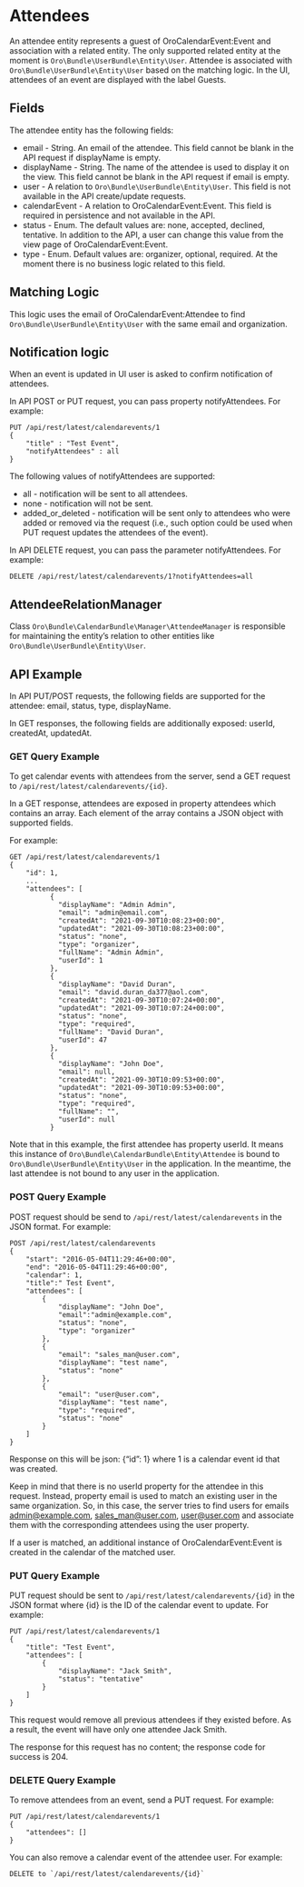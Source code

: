 # Attendees

An attendee entity represents a guest of OroCalendarEvent:Event and association with a related entity.
The only supported related entity at the moment is `Oro\Bundle\UserBundle\Entity\User`. Attendee is associated with `Oro\Bundle\UserBundle\Entity\User` based on the matching logic. In the UI, attendees of an event are displayed with the label Guests.

## Fields

The attendee entity has the following fields:

* email - String. An email of the attendee. This field cannot be blank in the API request if displayName is empty.
* displayName - String. The name of the attendee is used to display it on the view. This field cannot be blank in the API request if email is empty.
* user - A relation to `Oro\Bundle\UserBundle\Entity\User`. This field is not available in the API create/update requests.
* calendarEvent - A relation to OroCalendarEvent:Event.  This field is required in persistence and not available in the API.
* status - Enum. The default values are: none, accepted, declined, tentative. In addition to the API, a user can change this value from the view page of OroCalendarEvent:Event.
* type - Enum. Default values are: organizer, optional, required. At the moment there is no business logic related to this field.

## Matching Logic

This logic uses the email of OroCalendarEvent:Attendee to find `Oro\Bundle\UserBundle\Entity\User` with the same email and organization.

## Notification logic

When an event is updated in UI user is asked to confirm notification of attendees.

In API POST or PUT request, you can pass property notifyAttendees. For example:

```none
PUT /api/rest/latest/calendarevents/1
{
    "title" : "Test Event",
    "notifyAttendees" : all
}
```

The following values of notifyAttendees are supported:

- all - notification will be sent to all attendees.
- none - notification will not be sent.
- added_or_deleted - notification will be sent only to attendees who were added or removed via the request (i.e., such option could be used when PUT request updates the attendees of the event).

In API DELETE request, you can pass the parameter notifyAttendees. For example:

```none
DELETE /api/rest/latest/calendarevents/1?notifyAttendees=all
```

## AttendeeRelationManager

Class `Oro\Bundle\CalendarBundle\Manager\AttendeeManager` is responsible for maintaining the entity’s relation to other entities like `Oro\Bundle\UserBundle\Entity\User`.

## API Example

In API PUT/POST requests, the following fields are supported for the attendee: email, status,  type, displayName.

In GET responses, the following fields are additionally exposed: userId, createdAt, updatedAt.

### GET Query Example

To get calendar events with attendees from the server, send a GET request to `/api/rest/latest/calendarevents/{id}`.

In a GET response, attendees are exposed in property attendees which contains an array. Each element of the array contains a JSON object
with supported fields.

For example:

```none
GET /api/rest/latest/calendarevents/1
{
    "id": 1,
    ...
    "attendees": [
          {
            "displayName": "Admin Admin",
            "email": "admin@email.com",
            "createdAt": "2021-09-30T10:08:23+00:00",
            "updatedAt": "2021-09-30T10:08:23+00:00",
            "status": "none",
            "type": "organizer",
            "fullName": "Admin Admin",
            "userId": 1
          },
          {
            "displayName": "David Duran",
            "email": "david.duran_da377@aol.com",
            "createdAt": "2021-09-30T10:07:24+00:00",
            "updatedAt": "2021-09-30T10:07:24+00:00",
            "status": "none",
            "type": "required",
            "fullName": "David Duran",
            "userId": 47
          },
          {
            "displayName": "John Doe",
            "email": null,
            "createdAt": "2021-09-30T10:09:53+00:00",
            "updatedAt": "2021-09-30T10:09:53+00:00",
            "status": "none",
            "type": "required",
            "fullName": "",
            "userId": null
          }
```

Note that in this example, the first attendee has property userId. It means this instance of `Oro\Bundle\CalendarBundle\Entity\Attendee` is bound to `Oro\Bundle\UserBundle\Entity\User` in the application. In the meantime, the last attendee is not bound to any user in the application.

### POST Query Example

POST request should be send to `/api/rest/latest/calendarevents` in the JSON format. For example:

```none
POST /api/rest/latest/calendarevents
{
    "start": "2016-05-04T11:29:46+00:00",
    "end": "2016-05-04T11:29:46+00:00",
    "calendar": 1,
    "title":" Test Event",
    "attendees": [
        {
            "displayName": "John Doe",
            "email":"admin@example.com",
            "status": "none",
            "type": "organizer"
        },
        {
            "email": "sales_man@user.com",
            "displayName": "test name",
            "status": "none"
        },
        {
            "email": "user@user.com",
            "displayName": "test name",
            "type": "required",
            "status": "none"
        }
    ]
}
```

Response on this will be json: {“id”: 1} where 1 is a calendar event id that was created.

Keep in mind that there is no userId property for the attendee in this request. Instead, property email is used to match an existing user in the same organization.
So, in this case, the server tries to find users for emails admin@example.com, sales_man@user.com, user@user.com and associate them
with the corresponding attendees using the user property.

If a user is matched, an additional instance of OroCalendarEvent:Event is created in the calendar of the matched user.

### PUT Query Example

PUT request should be sent to `/api/rest/latest/calendarevents/{id}` in the JSON format where {id} is the ID of the calendar event to update.
For example:

```none
PUT /api/rest/latest/calendarevents/1
{
    "title": "Test Event",
    "attendees": [
        {
            "displayName": "Jack Smith",
            "status": "tentative"
        }
    ]
}
```

This request would remove all previous attendees if they existed before. As a result, the event will have only one attendee Jack Smith.

The response for this request has no content; the response code for success is 204.

### DELETE Query Example

To remove attendees from an event, send a PUT request. For example:

```none
PUT /api/rest/latest/calendarevents/1
{
    "attendees": []
}
```

You can also remove a calendar event of the attendee user. For example:

```none
DELETE to `/api/rest/latest/calendarevents/{id}`
```
